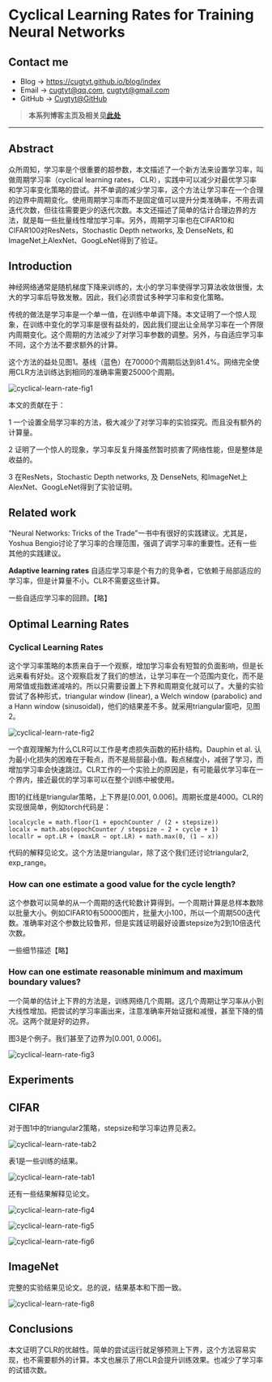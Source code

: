 # Cyclical Learning Rates for Training Neural Networks

## Contact me

* Blog -> <https://cugtyt.github.io/blog/index>
* Email -> <cugtyt@qq.com>, <cugtyt@gmail.com>
* GitHub -> [Cugtyt@GitHub](https://github.com/Cugtyt)

> **本系列博客主页及相关见**[**此处**](https://cugtyt.github.io/blog/papers/index)

---

## Abstract

众所周知，学习率是个很重要的超参数，本文描述了一个新方法来设置学习率，叫做周期学习率（cyclical learning rates， CLR），实践中可以减少对最优学习率和学习率变化策略的尝试。并不单调的减少学习率，这个方法让学习率在一个合理的边界中周期变化。使用周期学习率而不是固定值可以提升分类准确率，不用去调迭代次数，但往往需要更少的迭代次数。本文还描述了简单的估计合理边界的方法，就是每一些批量线性增加学习率。另外，周期学习率也在CIFAR10和CIFAR100对ResNets，Stochastic Depth networks, 及 DenseNets, 和ImageNet上AlexNet、GoogLeNet得到了验证。

## Introduction

神经网络通常是随机梯度下降来训练的，太小的学习率使得学习算法收敛很慢，太大的学习率后导致发散。因此，我们必须尝试多种学习率和变化策略。

传统的做法是学习率是一个单一值，在训练中单调下降。本文证明了一个惊人现象，在训练中变化的学习率是很有益处的，因此我们提出让全局学习率在一个界限内周期变化。这个周期的方法减少了对学习率参数的调整。另外，与自适应学习率不同，这个方法不要求额外的计算。

这个方法的益处见图1。基线（蓝色）在70000个周期后达到81.4%。网络完全使用CLR方法训练达到相同的准确率需要25000个周期。

![cyclical-learn-rate-fig1](R/cyclical-learn-rate-fig1.png)

本文的贡献在于：

1 一个设置全局学习率的方法，极大减少了对学习率的实验探究。而且没有额外的计算量。

2 证明了一个惊人的现象，学习率反复升降虽然暂时损害了网络性能，但是整体是收益的。

3 在ResNets，Stochastic Depth networks, 及 DenseNets, 和ImageNet上AlexNet、GoogLeNet得到了实验证明。

## Related work

“Neural Networks: Tricks of the Trade”一书中有很好的实践建议。尤其是，Yoshua Bengio讨论了学习率的合理范围，强调了调学习率的重要性。还有一些其他的实践建议。

**Adaptive learning rates** 自适应学习率是个有力的竞争者，它依赖于局部适应的学习率，但是计算量不小。CLR不需要这些计算。

一些自适应学习率的回顾。【略】

## Optimal Learning Rates

### Cyclical Learning Rates

这个学习率策略的本质来自于一个观察，增加学习率会有短暂的负面影响，但是长远来看有好处。这个观察启发了我们的想法，让学习率在一个范围内变化，而不是用常值或指数递减啥的。所以只需要设置上下界和周期变化就可以了。大量的实验尝试了各种形式，triangular window (linear), a Welch window (parabolic) and a
Hann window (sinusoidal)，他们的结果差不多。就采用triangular窗吧，见图2。

![cyclical-learn-rate-fig2](R/cyclical-learn-rate-fig2.png)

一个直观理解为什么CLR可以工作是考虑损失函数的拓扑结构。Dauphin et al. 认为最小化损失的困难在于鞍点，而不是局部最小值。鞍点梯度小，减弱了学习，而增加学习率会快速跳过。CLR工作的一个实验上的原因是，有可能最优学习率在一个界内，接近最优的学习率可以在整个训练中被使用。

图1的红线是triangular策略，上下界是[0.001, 0.006]。周期长度是4000。CLR的实现很简单，例如torch代码是：

```
localcycle = math.floor(1 + epochCounter / (2 ∗ stepsize))
localx = math.abs(epochCounter / stepsize − 2 ∗ cycle + 1)
locallr = opt.LR + (maxLR − opt.LR) ∗ math.max(0, (1 − x))
```

代码的解释见论文。这个方法是triangular，除了这个我们还讨论triangular2, exp_range。

### How can one estimate a good value for the cycle length?

这个参数可以简单的从一个周期的迭代轮数计算得到。一个周期计算是总样本数除以批量大小。例如CIFAR10有50000图片，批量大小100，所以一个周期500迭代数。准确率对这个参数比较鲁邦，但是实践证明最好设置stepsize为2到10倍迭代次数。

一些细节描述【略】

### How can one estimate reasonable minimum and maximum boundary values?

一个简单的估计上下界的方法是，训练网络几个周期。这几个周期让学习率从小到大线性增加。把尝试的学习率画出来，注意准确率开始证据和减慢，甚至下降的情况。这两个就是好的边界。

图3是个例子。我们甚至了边界为[0.001, 0.006]。

![cyclical-learn-rate-fig3](R/cyclical-learn-rate-fig3.png)

## Experiments

## CIFAR

对于图1中的triangular2策略，stepsize和学习率边界见表2。

![cyclical-learn-rate-tab2](R/cyclical-learn-rate-tab2.png)

表1是一些训练的结果。

![cyclical-learn-rate-tab1](R/cyclical-learn-rate-tab1.png)

还有一些结果解释见论文。

![cyclical-learn-rate-fig4](R/cyclical-learn-rate-fig4.png)

![cyclical-learn-rate-fig5](R/cyclical-learn-rate-fig5.png)

![cyclical-learn-rate-fig6](R/cyclical-learn-rate-fig6.png)

## ImageNet

完整的实验结果见论文。总的说，结果基本和下图一致。

![cyclical-learn-rate-fig8](R/cyclical-learn-rate-fig8.png)

## Conclusions

本文证明了CLR的优越性。简单的尝试运行就足够预测上下界，这个方法容易实现，也不需要额外的计算。本文也展示了用CLR会提升训练效果。也减少了学习率的试错次数。